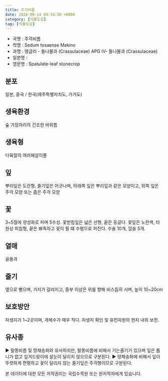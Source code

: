 ```yaml
---
title: 주걱비름
date: 2024-08-14 04:14:20 +0800
category: [식물도감]
tag: [식물도감]
---
```




- 국명 : 주걱비름
- 학명 : Sedum tosaense Makino
- 과명 : 앵글러 - 돌나물과 (Crassulaceae) APG Ⅳ- 돌나물과 (Crassulaceae)
- 일본명 : 
- 영문명 : Spatulate-leaf stonecrop


## 분포
일본, 중국 / 한국(제주특별자치도, 가거도) 
## 생육환경
숲 가장자리의 건조한 바위틈
## 생육형
다육질의 여러해살이풀
## 잎
뿌리잎은 도란형, 줄기잎은 어긋나며, 아래쪽 잎은 뿌리잎과 같은 모양이고, 위쪽 잎은 주걱 모양 또는 좁은 주걱 모양
## 꽃
3~5월에 양성화로 피며 5수성. 꽃받침잎은 넓은 선형, 끝은 둥글다. 꽃잎은 노란색, 타원상 피침형, 끝은 뾰족하고 꽃이 필 떄 수평으로 퍼진다. 수술 10개, 암술 5개.
## 열매
골돌과
## 줄기
옆으로 뻗으며, 가지가 갈라지고, 중부 이상은 위를 향해 비스듬히 서며, 높이 10~20cm
## 보호방안
자생지가 1~2곳이며, 개체수가 매우 적다. 자생지 확인 및 유전자원의 현지 내외 보전.
## 유사종
▶ 말똥비름 및 땅채송화와 유사하지만, 말똥비름에 비해서 기는줄기가 있으며 잎은 톱니가 없고 잎겨드랑이에 살눈이 달리지 않으므로 구분된다.▶ 땅채송화에 비해서 잎이 뚜렷하게 편평하고 꽃이 달리지 않는 줄기잎은 주걱형이므로 구분된다.






본 데이터에 대한 모든 저작권리는 국립수목원 또는 원저작자에게 있습니다.
